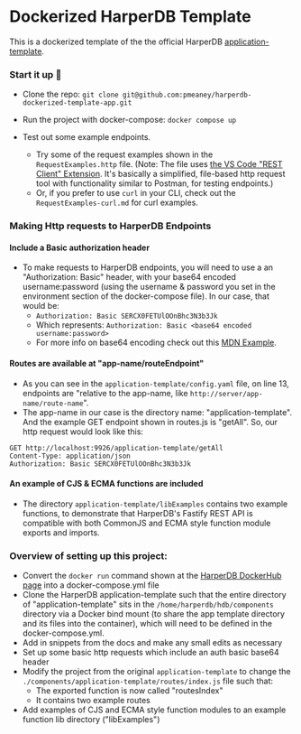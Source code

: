 # Dockerized HarperDB Template

This is a dockerized template of the the official HarperDB [application-template](https://github.com/HarperDB/application-template).

### Start it up 🚀

- Clone the repo: `git clone git@github.com:pmeaney/harperdb-dockerized-template-app.git`
- Run the project with docker-compose: `docker compose up`
- Test out some example endpoints.

  - Try some of the request examples shown in the `RequestExamples.http` file. (Note: The file uses [the VS Code "REST Client" Extension](https://marketplace.visualstudio.com/items?itemName=humao.rest-client). It's basically a simplified, file-based http request tool with functionality similar to Postman, for testing endpoints.)
  - Or, if you prefer to use `curl` in your CLI, check out the `RequestExamples-curl.md` for curl examples.

### Making Http requests to HarperDB Endpoints

#### Include a Basic authorization header

- To make requests to HarperDB endpoints, you will need to use a an "Authorization: Basic" header, with your base64 encoded username:password (using the username & password you set in the environment section of the docker-compose file). In our case, that would be:
  - `Authorization: Basic SERCX0FETUlOOnBhc3N3b3Jk`
  - Which represents: `Authorization: Basic <base64 encoded username:password>`
  - For more info on base64 encoding check out this [MDN Example](https://developer.mozilla.org/en-US/docs/Web/API/Window/btoa#examples).

#### Routes are available at "app-name/routeEndpoint"

- As you can see in the `application-template/config.yaml` file, on line 13, endpoints are "relative to the app-name, like `http://server/app-name/route-name`".
- The app-name in our case is the directory name: "application-template". And the example GET endpoint shown in routes.js is "getAll". So, our http request would look like this:

```
GET http://localhost:9926/application-template/getAll
Content-Type: application/json
Authorization: Basic SERCX0FETUlOOnBhc3N3b3Jk
```

#### An example of CJS & ECMA functions are included

- The directory `application-template/libExamples` contains two example functions, to demonstrate that HarperDB's Fastify REST API is compatible with both CommonJS and ECMA style function module exports and imports.

### Overview of setting up this project:

- Convert the `docker run` command shown at the [HarperDB DockerHub page](https://hub.docker.com/r/harperdb/harperdb) into a docker-compose.yml file
- Clone the HarperDB application-template such that the entire directory of "application-template" sits in the `/home/harperdb/hdb/components` directory via a Docker bind mount (to share the app template directory and its files into the container), which will need to be defined in the docker-compose.yml.
- Add in snippets from the docs and make any small edits as necessary
- Set up some basic http requests which include an auth basic base64 header
- Modify the project from the original `application-template` to change the `./components/application-template/routes/index.js` file such that:
  - The exported function is now called "routesIndex"
  - It contains two example routes
- Add examples of CJS and ECMA style function modules to an example function lib directory ("libExamples")
